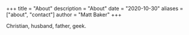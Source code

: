 +++
title = "About"
description = "About"
date = "2020-10-30"
aliases = ["about", "contact"]
author = "Matt Baker"
+++

Christian, husband, father, geek.
